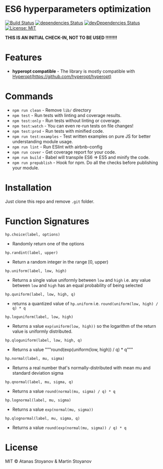 # ES6 hyperparameters optimization

[![Build Status](https://travis-ci.org/atanasster/hyperjs.svg?branch=master)](https://travis-ci.org/atanasster/hyperjs) [![dependencies Status](https://david-dm.org/atanasster/hyperjs/status.svg)](https://david-dm.org/atanasster/hyperjs) [![devDependencies Status](https://david-dm.org/atanasster/hyperjs/dev-status.svg)](https://david-dm.org/atanasster/hyperjs?type=dev) [![License: MIT](https://img.shields.io/badge/License-MIT-blue.svg)](https://opensource.org/licenses/MIT)

**THIS IS AN INITIAL CHECK-IN, NOT TO BE USED !!!!!!!!**



# Features

* **hyperopt compatible** - The library is mostly compatible with [Hyperopt(https://github.com/hyperopt/hyperopt)](https://github.com/hyperopt/hyperopt) 

# Commands
- `npm run clean` - Remove `lib/` directory
- `npm test` - Run tests with linting and coverage results.
- `npm test:only` - Run tests without linting or coverage.
- `npm test:watch` - You can even re-run tests on file changes!
- `npm test:prod` - Run tests with minified code.
- `npm run test:examples` - Test written examples on pure JS for better understanding module usage.
- `npm run lint` - Run ESlint with airbnb-config
- `npm run cover` - Get coverage report for your code.
- `npm run build` - Babel will transpile ES6 => ES5 and minify the code.
- `npm run prepublish` - Hook for npm. Do all the checks before publishing your module.

# Installation
Just clone this repo and remove `.git` folder.

# Function Signatures

```hp.choice(label, options)```

- Randomly return one of the options

```hp.randint(label, upper)```

- Return a random integer in the range [0, upper)

```hp.uniform(label, low, high)```

- Returns a single value uniformly between ```low``` and ```high``` i.e. any value between ```low``` and ```high``` has an equal probability of being selected

```hp.quniform(label, low, high, q)```

- returns a quantized value of ```hp.uniform``` i.e. ```round(uniform(low, high) / q) * q```

```hp.loguniform(label, low, high)```

- Returns a value ```exp(uniform(low, high))``` so the logarithm of the return value is uniformly distributed.

```hp.qloguniform(label, low, high, q)```

- Returns a value """round(exp(uniform(low, high)) / q) * q"""

```hp.normal(label, mu, sigma)```

- Returns a real number that's normally-distributed with mean mu and standard deviation sigma

```hp.qnormal(label, mu, sigma, q)```

- Returns a value ```round(normal(mu, sigma) / q) * q```

```hp.lognormal(label, mu, sigma)```

- Returns a value ```exp(normal(mu, sigma))```

```hp.qlognormal(label, mu, sigma, q)```

- Returns a value ```round(exp(normal(mu, sigma)) / q) * q```


# License

MIT © Atanas Stoyanov & Martin Stoyanov
